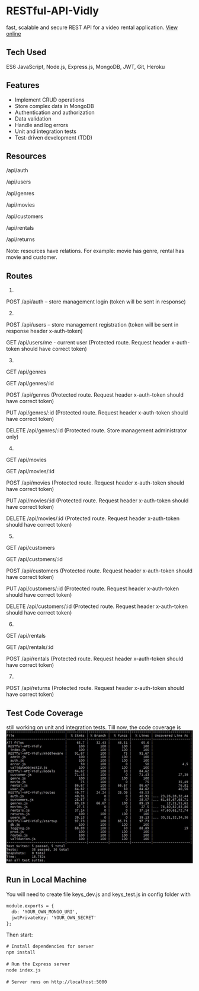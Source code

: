 # RESTful-API-Vidly
fast, scalable and secure REST API for a video rental application. 
[View online](https://vidly-backend-api.herokuapp.com)

## Tech Used
ES6 JavaScript, Node.js, Express.js, MongoDB, JWT, Git, Heroku

## Features
-	Implement CRUD operations 
-	Store complex data in MongoDB  
-	Authentication and authorization  
-	Data validation  
-	Handle and log errors
-	Unit and integration tests
-	Test-driven development (TDD)

## Resources
/api/auth

/api/users

/api/genres

/api/movies

/api/customers

/api/rentals

/api/returns

Note: resources have relations. For example: movie has genre, rental has movie and customer. 

## Routes
1. 
POST /api/auth – store management login (token will be sent in response)

2.
POST /api/users – store management registration (token will be sent in response header x-auth-token)

GET /api/users/me  -  current user (Protected route. Request header x-auth-token should have correct token)

3. 
GET /api/genres

GET /api/genres/:id  

POST /api/genres  (Protected route. Request header x-auth-token should have correct token)

PUT /api/genres/:id (Protected route. Request header x-auth-token should have correct token)

DELETE /api/genres/:id  (Protected route. Store management administrator only)

4. 
GET /api/movies

GET /api/movies/:id

POST /api/movies (Protected route. Request header x-auth-token should have correct token)

PUT /api/movies/:id (Protected route. Request header x-auth-token should have correct token)

DELETE /api/movies/:id (Protected route. Request header x-auth-token should have correct token)

5. 
GET /api/customers

GET /api/customers/:id

POST /api/customers (Protected route. Request header x-auth-token should have correct token)

PUT /api/customers/:id (Protected route. Request header x-auth-token should have correct token)

DELETE /api/customers/:id (Protected route. Request header x-auth-token should have correct token)

6. 
GET /api/rentals

GET /api/rentals/:id

POST /api/rentals (Protected route. Request header x-auth-token should have correct token)

7. 
POST /api/returns (Protected route. Request header x-auth-token should have correct token)

## Test Code Coverage
still working on unit and integration tests. Till now, the code coverage is
![alt text](screens/Vidly_Test_Coverage.JPG)

## Run in Local Machine
You will need to create file keys_dev.js and keys_test.js in config folder with
```
module.exports = {
  db: 'YOUR_OWN_MONGO_URI',
  jwtPrivateKey: 'YOUR_OWN_SECRET'
};
```
Then start: 
```
# Install dependencies for server
npm install

# Run the Express server 
node index.js

# Server runs on http://localhost:5000
```

